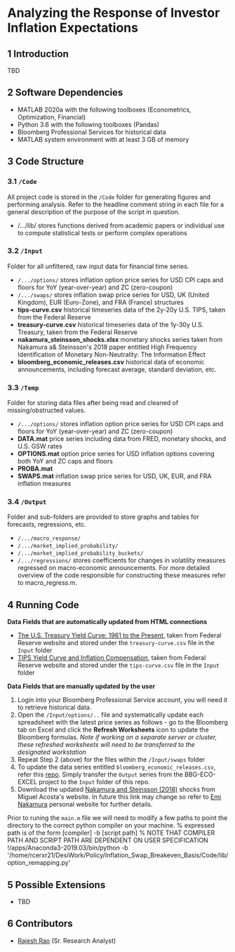 # Analyzing the Response of Investor Inflation Expectations

## 1	Introduction
TBD

## 2	Software Dependencies
*	MATLAB 2020a with the following toolboxes (Econometrics, Optimization, Financial)
*	Python 3.6 with the following toolboxes (Pandas)
*	Bloomberg Professional Services for historical data
*	MATLAB system environment with at least 3 GB of memory

## 3	Code Structure

### 3.1 	`/Code` 

All project code is stored in the `/Code` folder for generating figures and performing analysis. Refer to the headline comment string in each file for a general description of the purpose of the script in question.

* /.../lib/ stores functions derived from academic papers or individual use to compute statistical tests or perform complex operations

### 3.2 	`/Input`

Folder for all unfiltered, raw input data for financial time series.

* `/.../options/` stores inflation option price series for USD CPI caps and floors for YoY (year-over-year) and ZC (zero-coupon)
* `/.../swaps/`  stores inflation swap price series for USD, UK (United Kingdom), EUR (Euro-Zone), and FRA (France) structures
* **tips-curve.csv** historical timeseries data of the 2y-20y U.S. TIPS, taken from the Federal Reserve
* **treasury-curve.csv** historical timeseries data of the 1y-30y U.S. Treasury, taken from the Federal Reserve
* **nakamura_steinsson_shocks.xlsx** monetary shocks series taken from Nakamura a& Steinsson's 2018 paper entitled High Frequency Identification of Monetary Non-Neutrality: The Information Effect 
* **bloomberg_economic_releases.csv** historical data of economic announcements, including forecast average, standard deviation, etc.

### 3.3 	`/Temp`

Folder for storing data files after being read and cleaned of missing/obstructed values.

* `/.../options/` stores inflation option price series for USD CPI caps and floors for YoY (year-over-year) and ZC (zero-coupon)
* **DATA.mat** price series including data from FRED, monetary shocks, and U.S. GSW rates
* **OPTIONS.mat** option price series for USD inflation options covering both YoY and ZC caps and floors  
* **PROBA.mat** 
* **SWAPS.mat** inflation swap price series for USD, UK, EUR, and FRA inflation measures 

### 3.4 	`/Output`

Folder and sub-folders are provided to store graphs and tables for forecasts, regressions, etc.

* `/.../macro_response/`
* `/.../market_implied_probability/`
* `/.../market_implied_probability_buckets/`
* `/.../regressions/` stores coefficients for changes in volatility measures regressed on macro-economic announcements. For more detailed overview of the code responsible for constructing these measures refer to macro_regress.m.

## 4	Running Code

**Data Fields that are automatically updated from HTML connections**

* [The U.S. Treasury Yield Curve: 1961 to the Present](https://www.federalreserve.gov/pubs/feds/2006/200628/200628abs.html), taken from Federal Reserve website and stored under the `treasury-curve.csv` file in the `Input` folder
* [TIPS Yield Curve and Inflation Compensation](https://www.federalreserve.gov/data/tips-yield-curve-and-inflation-compensation.htm), taken from Federal Reserve website and stored under the `tips-curve.csv` file in the `Input` folder

**Data Fields that are manually updated by the user**

1. Login into your Bloomberg Professional Service account, you will need it to retrieve historical data. 
2. Open the `/Input/options/..` file and systematically update each spreadsheet with the latest price series as follows - go to the Bloomberg tab on Excel and click the **Refresh Worksheets** icon to update the Bloomberg formulas. *Note if working on a separate server or cluster, these refreshed worksheets will need to be transferred to the designated workstation*
3. Repeat Step 2 (above) for the files within the `/Input/swaps` folder
4. To update the data series entitled `bloomberg_economic_releases.csv`, refer this [repo](https://github.com/raj-rao-rr/BBG-ECO-EXCEL). Simply transfer the `Output` series from the BBG-ECO-EXCEL project to the `Input` folder of this repo. 
5. Download the updated [Nakamura and Steinsson (2018)](http://www.columbia.edu/~jma2241/replication/NS.xlsx) shocks from Miguel Acosta's website. In future this link may change so refer to [Emi Nakamura](https://eml.berkeley.edu/~enakamura/papers.html) personal website for further details. 

Prior to runing the `main.m` file we will need to modify a few paths to point the directory to the correct python compiler on your machine. 
% expressed path is of the form [compiler] -b [script path]
% NOTE THAT COMPILER PATH AND SCRIPT PATH ARE DEPENDENT ON USER SPECIFICATION
!/apps/Anaconda3-2019.03/bin/python -b '/home/rcerxr21/DesiWork/Policy/Inflation_Swap_Breakeven_Basis/Code/lib/option_remapping.py'

## 5	Possible Extensions

* TBD

## 6	Contributors
* [Rajesh Rao](https://github.com/raj-rao-rr) (Sr. Research Analyst)
